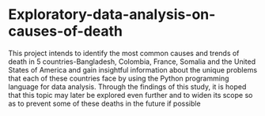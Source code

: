 # Exploratory-data-analysis-on-causes-of-death
This project intends to identify the most common causes and trends of death in 5 countries-Bangladesh, Colombia, France, 
Somalia and the United States of America and gain insightful information about the unique problems that 
each of these countries face by using the Python programming language for data analysis.
Through the findings of this study, it is hoped that this topic may later be explored even further and to widen 
its scope so as to prevent some of these deaths in the future if possible
